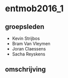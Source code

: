 # entmob2016_1
## groepsleden

- Kevin Strijbos
- Bram Van Vleymen
- Joran Claessens
- Sacha Reyskens

## omschrijving
